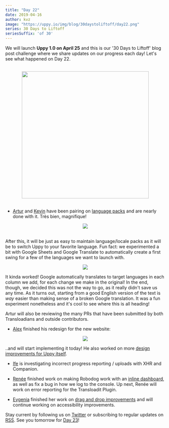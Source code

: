 ```yaml
---
title: "Day 22"
date: 2019-04-16
author: kvz
image: "https://uppy.io/img/blog/30daystoliftoff/day22.png"
series: 30 Days to Liftoff
seriesSuffix: 'of 30'
---
```


We will launch **Uppy 1.0 on April 25** and this is our '30 Days to Liftoff' blog post challenge where we share updates on our progress each day! Let's see what happened on Day 22.

<center><br /><img width="400" src="/img/blog/30daystoliftoff/day22.png" /><br /><br /></center>

<!--truncate-->

- [Artur](https://github.com/arturi) and [Kevin](https://github.com/kvz) have been pairing on [language packs](https://github.com/transloadit/uppy/pull/1443) and are nearly done with it. Très bien, magnifique!

<center><img src="/img/blog/30daystoliftoff/localetodos.png" /><br/><br/></center>

After this, it will be just as easy to maintain language/locale packs as it will be to switch Uppy to your favorite language. Fun fact: we experimented a bit with Google Sheets and Google Translate to automatically create a first swing for a few of the languages we want to launch with.

<center><a rel="noreferrer noopener" target="_blank" href="/img/blog/30daystoliftoff/sheetstranslate.png"><img src="/img/blog/30daystoliftoff/sheetstranslate.png" /></a></center>

It kinda worked! Google automatically translates to target languages in each column we add, for each change we make in the original! In the end, though, we decided this was not the way to go, as it really didn't save us any time. As it turns out, starting from a good English version of the text is _way_ easier than making sense of a broken Google translation. It was a fun experiment nonetheless and it's cool to see where this is all heading!

Artur will also be reviewing the many PRs that have been submitted by both Transloadians and outside contributors.

- [Alex](https://github.com/nqst) finished his redesign for the new website:

<center><a rel="noreferrer noopener" target="_blank" href="/img/blog/30daystoliftoff/webdesign2.png"><img src="/img/blog/30daystoliftoff/webdesign2.png" /></a></center>

..and will start implementing it today! He also worked on more [design improvements for Uppy itself](https://github.com/transloadit/uppy/pull/1452).

- [Ife](https://github.com/ifedapoolarewaju) is investigating incorrect progress reporting / uploads with XHR and Companion.

- [Renée](https://github.com/goto-bus-stop) finished work on making Robodog work with an [inline dashboard](https://github.com/transloadit/uppy/pull/1450), as well as fix a bug in how we log to the console. Up next, Renée will work on error reporting for the Transloadit Plugin.

- [Evgenia](https://github.com/lakesare) finished her work on [drag and drop improvements](https://github.com/transloadit/uppy/pull/1440) and will continue working on accessibility improvements.


Stay current by following us on [Twitter](https://twitter.com/uppy_io) or subscribing to regular updates on [RSS](https://uppy.io/atom.xml). See you tomorrow for [Day 23](/blog/2019/04/liftoff-23/)!
